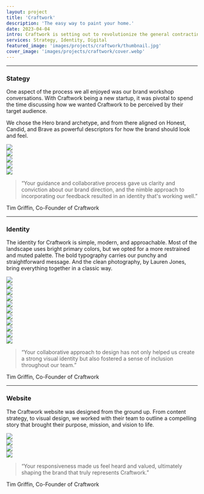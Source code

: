 ```yaml
---
layout: project
title: 'Craftwork'
description: 'The easy way to paint your home.'
date: 2023-04-04
intro: Craftwork is setting out to revolutionize the general contracting industry. They work with homeowners, frustrated by the manual, unpredictable, and outdated processes involved in completing any home project. With Craftwork, you can use technology to simplify the experience and deliver consistently high-quality project work. We worked with their team to establish a brand strategy, visual identity, and new marketing website. <p>Collaborators&#x3a; <a target="_blank" href="https://www.itslaurenjones.com/">Lauren Jones</a> (Photography)</p>
services: Strategy, Identity, Digital
featured_image: 'images/projects/craftwork/thumbnail.jpg'
cover_image: 'images/projects/craftwork/cover.webp'
---
```


<hr class="span-12" />

<div class="span-12 md-span-6">
    <h3 class="displayLarge">Stategy</h3>
</div>

<div class="span-12 md-span-6 md-start-7">
    <p>One aspect of the process we all enjoyed was our brand workshop conversations. With Craftwork being a new startup, it was pivotal to spend the time discussing how we wanted Craftwork to be perceived by their target audience.</p>
    <p>We chose the Hero brand archetype, and from there aligned on Honest, Candid, and Brave as powerful descriptors for how the brand should look and feel.</p>
</div>

<div class="span-12 sm-span-6 pt1 lg-pt2">
     <img src="{{ '/images/projects/craftwork/stickies.webp' | relative_url }}" />
</div>
<div class="span-12 sm-span-6 pt1 lg-pt2">
    <img src="{{ '/images/projects/craftwork/paint.webp' | relative_url }}" />
</div>

<div class="span-12 sm-span-6 pt1 lg-pt2">
     <img src="{{ '/images/projects/craftwork/attributes.webp' | relative_url }}" />
</div>
<div class="span-12 sm-span-6 pt1 lg-pt2">
    <img src="{{ '/images/projects/craftwork/archetype.webp' | relative_url }}" />
</div>

<div class="span-12 pt1 lg-pt2">
    <img src="{{ '/images/projects/craftwork/mission.webp' | relative_url }}" />
</div>

<div class="span-12 md-span-10 pb6 mb6 mt10">
    <blockquote><span>“</span>Your guidance and collaborative process gave us clarity and conviction about our brand direction, and the nimble approach to incorporating our feedback resulted in an identity that's working well.”</blockquote>
    <p>Tim Griffin, Co-Founder of Craftwork</p>
</div>


<hr class="span-12" />

<div class="span-12 md-span-6">
    <h3 class="displayLarge">Identity</h3>
</div>

<div class="span-12 md-span-6 md-start-7">
    <p>The identity for Craftwork is simple, modern, and approachable. Most of the landscape uses bright primary colors, but we opted for a more restrained and muted palette. The bold typography carries our punchy and straightforward message. And the clean photography, by Lauren Jones, bring everything together in a classic way.</p>
</div>

<div class="span-12 pt1 lg-pt2">
    <img src="{{ '/images/projects/craftwork/lockup.webp' | relative_url }}" />
</div>

<div class="span-12 sm-span-6 pt1 lg-pt2">
     <img src="{{ '/images/projects/craftwork/shirt.webp' | relative_url }}" />
</div>
<div class="span-12 sm-span-6 pt1 lg-pt2">
    <img src="{{ '/images/projects/craftwork/close-up.webp' | relative_url }}" />
</div>

<div class="span-12 pt1 lg-pt2">
    <img src="{{ '/images/projects/craftwork/stationery.webp' | relative_url }}" />
</div>

<div class="span-12 pt1 lg-pt2">
    <img src="{{ '/images/projects/craftwork/guidelines.webp' | relative_url }}" />
</div>

<div class="span-12 sm-span-6 pt1 lg-pt2">
     <img src="{{ '/images/projects/craftwork/headshots.webp' | relative_url }}" />
</div>
<div class="span-12 sm-span-6 pt1 lg-pt2">
    <img src="{{ '/images/projects/craftwork/photography-1.webp' | relative_url }}" />
</div>

<div class="span-12 pt1 lg-pt2">
    <img src="{{ '/images/projects/craftwork/magazine.webp' | relative_url }}" />
</div>

<div class="span-12 sm-span-6 pt1 lg-pt2">
     <img src="{{ '/images/projects/craftwork/doortag.webp' | relative_url }}" />
</div>
<div class="span-12 sm-span-6 pt1 lg-pt2">
    <img src="{{ '/images/projects/craftwork/wall-care-kit.webp' | relative_url }}" />
</div>

<div class="span-12 pt1 lg-pt2">
    <img src="{{ '/images/projects/craftwork/team.webp' | relative_url }}" />
</div>

<div class="span-12 md-span-10 pb6 mb6 mt10">
    <blockquote><span>“</span>Your collaborative approach to design has not only helped us create a strong visual identity but also fostered a sense of inclusion throughout our team.”</blockquote>
    <p>Tim Griffin, Co-Founder of Craftwork</p>
</div>

<hr class="span-12" />

<div class="span-12 md-span-6">
    <h3 class="displayLarge">Website</h3>
</div>

<div class="span-12 md-span-6 md-start-7">
   <p>The Craftwork website was designed from the ground up. From content strategy, to visual design, we worked with their team to outline a compelling story that brought their purpose, mission, and vision to life.</p>
</div>

<div class="span-12 sm-span-6 pt1 lg-pt2">
     <img src="{{ '/images/projects/craftwork/lofi.webp' | relative_url }}" />
</div>
<div class="span-12 sm-span-6 pt1 lg-pt2">
    <img src="{{ '/images/projects/craftwork/hifi.webp' | relative_url }}" />
</div>

<div class="span-12 pt1 lg-pt2">
    <img src="{{ '/images/projects/craftwork/web-pages.webp' | relative_url }}" />
</div>

<div class="span-12 pt1 lg-pt2">
    <img src="{{ '/images/projects/craftwork/homepage.webp' | relative_url }}" />
</div>

<div class="span-12 md-span-10 mt10">
    <blockquote><span>“</span>Your responsiveness made us feel heard and valued, ultimately shaping the brand that truly represents Craftwork.”</blockquote>
    <p>Tim Griffin, Co-Founder of Craftwork</p>
</div>

